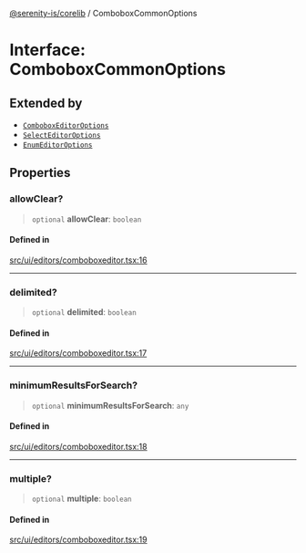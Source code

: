 [@serenity-is/corelib](../README.md) / ComboboxCommonOptions

# Interface: ComboboxCommonOptions

## Extended by

- [`ComboboxEditorOptions`](ComboboxEditorOptions.md)
- [`SelectEditorOptions`](SelectEditorOptions.md)
- [`EnumEditorOptions`](EnumEditorOptions.md)

## Properties

### allowClear?

> `optional` **allowClear**: `boolean`

#### Defined in

[src/ui/editors/comboboxeditor.tsx:16](https://github.com/serenity-is/serenity/blob/master/packages/corelib/src/ui/editors/comboboxeditor.tsx#L16)

***

### delimited?

> `optional` **delimited**: `boolean`

#### Defined in

[src/ui/editors/comboboxeditor.tsx:17](https://github.com/serenity-is/serenity/blob/master/packages/corelib/src/ui/editors/comboboxeditor.tsx#L17)

***

### minimumResultsForSearch?

> `optional` **minimumResultsForSearch**: `any`

#### Defined in

[src/ui/editors/comboboxeditor.tsx:18](https://github.com/serenity-is/serenity/blob/master/packages/corelib/src/ui/editors/comboboxeditor.tsx#L18)

***

### multiple?

> `optional` **multiple**: `boolean`

#### Defined in

[src/ui/editors/comboboxeditor.tsx:19](https://github.com/serenity-is/serenity/blob/master/packages/corelib/src/ui/editors/comboboxeditor.tsx#L19)

